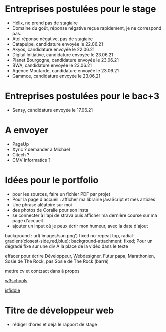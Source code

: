 # Entreprises postulées pour le stage

- Hélix, ne prend pas de stagiaire
- Domaine du goût, réponse négative reçue rapidement, je ne correspond pas.
- Atol réponse négative, pas de stagiaire
- Catapulpe, candidature envoyée le 22.06.21
- Akyos, candidature envoyée le 22.06.21
- Digital Initiative, candidature envoyée le 23.06.21
- Planet Bourgogne, candidature envoyée le 23.06.21
- BWA, candidature envoyée le 23.06.21
- Agence Moutarde, candidature envoyée le 23.06.21
- Gammoe, candidature envoyée le 23.06.21

# Entreprises postulées pour le bac+3

- Sensy, candidature envoyée le 17.06.21

# A envoyer

- PageUp
- Xyric ? demander à Michael
- Citech ?
- CMV Informatics ?

# Idées pour le portfolio

- pour les sources, faire un fichier PDF par projet
- Pour la page d'accueil : afficher ma librairie javaScript et mes articles
- Une phrase aléatoire sur moi
- des photos de Coralie pour son insta
- se connecter à l'api de strava puis afficher ma dernière course sur ma page d'accueil
- ajouter un input où je peux écrir mon humeur, avec la date d'ajout

background : url('images/sun.png') fixed no-repeat top, radial-gradient(closest-side,red,blue);
background-attachment: fixed;
Pour un dégradé fixe sur une div
A la place de la vidéo dans le texte

effacer pour écrire
Développeur, Webdesigner, Futur papa, Marathonien, Sosie de The Rock, pas Sosie de The Rock (barré)

mettre cv et contzact dans à propos

[w3schools](https://www.w3schools.com/howto/tryit.asp?filename=tryhow_js_typewriter)

[jsfiddle](https://jsfiddle.net/nicolasmaes/dzcu349f/7/)

# Titre de développeur web

- rédiger d'ores et déjà le rapport de stage 
